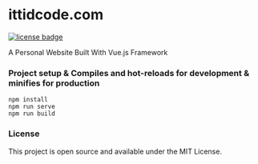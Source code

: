 # ittidcode.com
[![license badge](https://camo.githubusercontent.com/5fab2edf3816ef9fb3ebcaf6e613fa7b40ff7652ec69e5f6e7f695aa24bf5ce6/68747470733a2f2f696d672e736869656c64732e696f2f62616467652f4c6963656e73652d4d49542d626c75652e737667)](https://opensource.org/licenses/MIT)

A Personal Website Built With Vue.js Framework

### Project setup & Compiles and hot-reloads for development & minifies for production
```
npm install
npm run serve
npm run build
```

### License
This project is open source and available under the MIT License.

